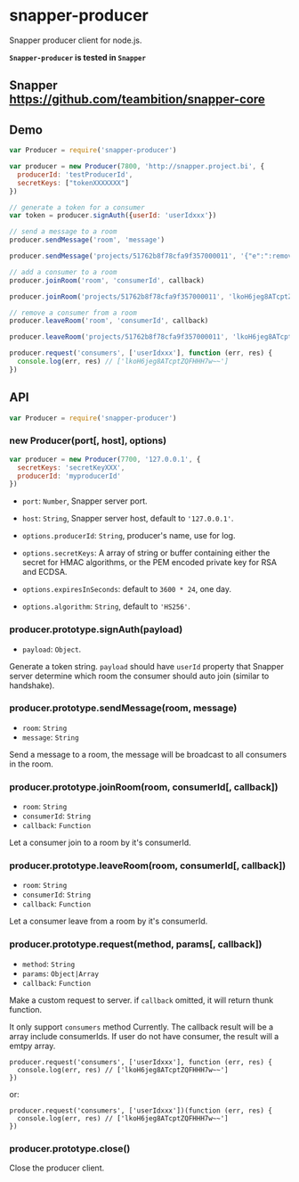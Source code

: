 snapper-producer
====
Snapper producer client for node.js.

**`Snapper-producer` is tested in `Snapper`**

## Snapper https://github.com/teambition/snapper-core

## Demo

```js
var Producer = require('snapper-producer')

var producer = new Producer(7800, 'http://snapper.project.bi', {
  producerId: 'testProducerId',
  secretKeys: ["tokenXXXXXXX"]
})

// generate a token for a consumer
var token = producer.signAuth({userId: 'userIdxxx'})

// send a message to a room
producer.sendMessage('room', 'message')

producer.sendMessage('projects/51762b8f78cfa9f357000011', '{"e":":remove:tasks","d":"553f569aca14974c5f806a01"}')

// add a consumer to a room
producer.joinRoom('room', 'consumerId', callback)

producer.joinRoom('projects/51762b8f78cfa9f357000011', 'lkoH6jeg8ATcptZQFHHH7w~~', function (err, res) {/*...*/})

// remove a consumer from a room
producer.leaveRoom('room', 'consumerId', callback)

producer.leaveRoom('projects/51762b8f78cfa9f357000011', 'lkoH6jeg8ATcptZQFHHH7w~~', function (err, res) {/*...*/})

producer.request('consumers', ['userIdxxx'], function (err, res) {
  console.log(err, res) // ['lkoH6jeg8ATcptZQFHHH7w~~']
})
```

## API

```js
var Producer = require('snapper-producer')
```

### new Producer(port[, host], options)

```js
var producer = new Producer(7700, '127.0.0.1', {
  secretKeys: 'secretKeyXXX',
  producerId: 'myproducerId'
})
```
- `port`: `Number`, Snapper server port.
- `host`: `String`, Snapper server host, default to `'127.0.0.1'`.

- `options.producerId`: `String`, producer's name, use for log.
- `options.secretKeys`: A array of string or buffer containing either the secret for HMAC algorithms, or the PEM encoded private key for RSA and ECDSA.
- `options.expiresInSeconds`: default to `3600 * 24`, one day.
- `options.algorithm`: `String`, default to `'HS256'`.

### producer.prototype.signAuth(payload)

- `payload`: `Object`.

Generate a token string. `payload` should have `userId` property that Snapper server determine which room the consumer should auto join (similar to handshake).

### producer.prototype.sendMessage(room, message)

- `room`: `String`
- `message`: `String`

Send a message to a room, the message will be broadcast to all consumers in the room.

### producer.prototype.joinRoom(room, consumerId[, callback])

- `room`: `String`
- `consumerId`: `String`
- `callback`: `Function`

Let a consumer join to a room by it's consumerId.

### producer.prototype.leaveRoom(room, consumerId[, callback])

- `room`: `String`
- `consumerId`: `String`
- `callback`: `Function`

Let a consumer leave from a room by it's consumerId.

### producer.prototype.request(method, params[, callback])

- `method`: `String`
- `params`: `Object|Array`
- `callback`: `Function`

Make a custom request to server. if `callback` omitted, it will return thunk function.

It only support `consumers` method Currently. The callback result will be a array include consumerIds. If user do not have consumer, the result will a emtpy array.

```
producer.request('consumers', ['userIdxxx'], function (err, res) {
  console.log(err, res) // ['lkoH6jeg8ATcptZQFHHH7w~~']
})
```
or:
```
producer.request('consumers', ['userIdxxx'])(function (err, res) {
  console.log(err, res) // ['lkoH6jeg8ATcptZQFHHH7w~~']
})
```

### producer.prototype.close()

Close the producer client.
